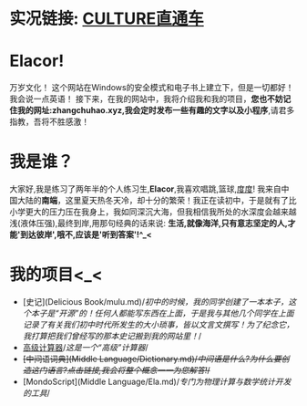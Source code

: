 # 实况链接: [CULTURE直通车](culture)
# Elacor!
万岁文化！ 这个网站在Windows的安全模式和电子书上建立下，但是一切都好！ 我会说一点英语！ 接下来，在我的网站中，我将介绍我和我的项目，**您也不妨记住我的网址:zhangchuhao.xyz,我会定时发布一些有趣的文字以及小程序**,请君多指教，吾将不胜感激！
# 我是谁？
大家好,我是练习了两年半的个人练习生,**Elacor**,我喜欢唱跳,篮球,[度度](http://www.baidu.com)! 我来自中国大陆的**南端**，这里夏天热冬天冷，却十分的繁荣！我正在读初中，于是就有了比小学更大的压力压在我身上，我如同深沉大海，但我相信我所处的水深度会越来越浅(液体压强),最终到岸,用那句经典的话来说: **生活,就像海洋,只有意志坚定的人,才能'到达彼岸',哦不,应该是'听到答案'!^_<**
# 我的项目<_<
* [史记](Delicious Book/mulu.md)/*初中的时候，我的同学创建了一本本子，这个本子是“开源”的！任何人都能写东西在上面，于是我与其他几个同学在上面记录了有关我们初中时代所发生的大小琐事，皆以文言文撰写！为了纪念它，我打算把我们曾经写的那本史记搬到我的网站里！*/
* [高级计算器](calc.html)/*这是一个“高级”计算器*/
* ~~[中间语词典](Middle Language/Dictionary.md)/*中间语是什么?为什么要创造这门语言?点击链接,我会将整个概念一一为您解答!*/~~
* [MondoScript](Middle Language/Ela.md)/*专门为物理计算与数学统计开发的工具*/
